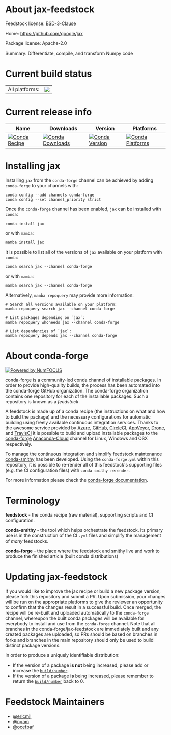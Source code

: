 About jax-feedstock
===================

Feedstock license: [BSD-3-Clause](https://github.com/conda-forge/jax-feedstock/blob/main/LICENSE.txt)

Home: https://github.com/google/jax

Package license: Apache-2.0

Summary: Differentiate, compile, and transform Numpy code

Current build status
====================


<table><tr><td>All platforms:</td>
    <td>
      <a href="https://dev.azure.com/conda-forge/feedstock-builds/_build/latest?definitionId=7115&branchName=main">
        <img src="https://dev.azure.com/conda-forge/feedstock-builds/_apis/build/status/jax-feedstock?branchName=main">
      </a>
    </td>
  </tr>
</table>

Current release info
====================

| Name | Downloads | Version | Platforms |
| --- | --- | --- | --- |
| [![Conda Recipe](https://img.shields.io/badge/recipe-jax-green.svg)](https://anaconda.org/conda-forge/jax) | [![Conda Downloads](https://img.shields.io/conda/dn/conda-forge/jax.svg)](https://anaconda.org/conda-forge/jax) | [![Conda Version](https://img.shields.io/conda/vn/conda-forge/jax.svg)](https://anaconda.org/conda-forge/jax) | [![Conda Platforms](https://img.shields.io/conda/pn/conda-forge/jax.svg)](https://anaconda.org/conda-forge/jax) |

Installing jax
==============

Installing `jax` from the `conda-forge` channel can be achieved by adding `conda-forge` to your channels with:

```
conda config --add channels conda-forge
conda config --set channel_priority strict
```

Once the `conda-forge` channel has been enabled, `jax` can be installed with `conda`:

```
conda install jax
```

or with `mamba`:

```
mamba install jax
```

It is possible to list all of the versions of `jax` available on your platform with `conda`:

```
conda search jax --channel conda-forge
```

or with `mamba`:

```
mamba search jax --channel conda-forge
```

Alternatively, `mamba repoquery` may provide more information:

```
# Search all versions available on your platform:
mamba repoquery search jax --channel conda-forge

# List packages depending on `jax`:
mamba repoquery whoneeds jax --channel conda-forge

# List dependencies of `jax`:
mamba repoquery depends jax --channel conda-forge
```


About conda-forge
=================

[![Powered by
NumFOCUS](https://img.shields.io/badge/powered%20by-NumFOCUS-orange.svg?style=flat&colorA=E1523D&colorB=007D8A)](https://numfocus.org)

conda-forge is a community-led conda channel of installable packages.
In order to provide high-quality builds, the process has been automated into the
conda-forge GitHub organization. The conda-forge organization contains one repository
for each of the installable packages. Such a repository is known as a *feedstock*.

A feedstock is made up of a conda recipe (the instructions on what and how to build
the package) and the necessary configurations for automatic building using freely
available continuous integration services. Thanks to the awesome service provided by
[Azure](https://azure.microsoft.com/en-us/services/devops/), [GitHub](https://github.com/),
[CircleCI](https://circleci.com/), [AppVeyor](https://www.appveyor.com/),
[Drone](https://cloud.drone.io/welcome), and [TravisCI](https://travis-ci.com/)
it is possible to build and upload installable packages to the
[conda-forge](https://anaconda.org/conda-forge) [Anaconda-Cloud](https://anaconda.org/)
channel for Linux, Windows and OSX respectively.

To manage the continuous integration and simplify feedstock maintenance
[conda-smithy](https://github.com/conda-forge/conda-smithy) has been developed.
Using the ``conda-forge.yml`` within this repository, it is possible to re-render all of
this feedstock's supporting files (e.g. the CI configuration files) with ``conda smithy rerender``.

For more information please check the [conda-forge documentation](https://conda-forge.org/docs/).

Terminology
===========

**feedstock** - the conda recipe (raw material), supporting scripts and CI configuration.

**conda-smithy** - the tool which helps orchestrate the feedstock.
                   Its primary use is in the construction of the CI ``.yml`` files
                   and simplify the management of *many* feedstocks.

**conda-forge** - the place where the feedstock and smithy live and work to
                  produce the finished article (built conda distributions)


Updating jax-feedstock
======================

If you would like to improve the jax recipe or build a new
package version, please fork this repository and submit a PR. Upon submission,
your changes will be run on the appropriate platforms to give the reviewer an
opportunity to confirm that the changes result in a successful build. Once
merged, the recipe will be re-built and uploaded automatically to the
`conda-forge` channel, whereupon the built conda packages will be available for
everybody to install and use from the `conda-forge` channel.
Note that all branches in the conda-forge/jax-feedstock are
immediately built and any created packages are uploaded, so PRs should be based
on branches in forks and branches in the main repository should only be used to
build distinct package versions.

In order to produce a uniquely identifiable distribution:
 * If the version of a package **is not** being increased, please add or increase
   the [``build/number``](https://docs.conda.io/projects/conda-build/en/latest/resources/define-metadata.html#build-number-and-string).
 * If the version of a package **is** being increased, please remember to return
   the [``build/number``](https://docs.conda.io/projects/conda-build/en/latest/resources/define-metadata.html#build-number-and-string)
   back to 0.

Feedstock Maintainers
=====================

* [@ericmjl](https://github.com/ericmjl/)
* [@ngam](https://github.com/ngam/)
* [@ocefpaf](https://github.com/ocefpaf/)

